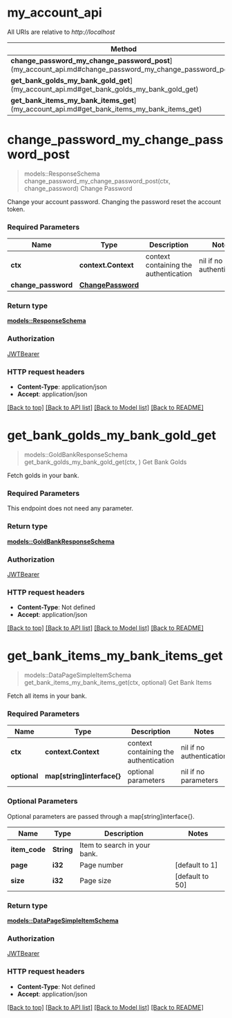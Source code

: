 # my_account_api

All URIs are relative to *http://localhost*

Method | HTTP request | Description
------------- | ------------- | -------------
**change_password_my_change_password_post**](my_account_api.md#change_password_my_change_password_post) | **POST** /my/change_password | Change Password
**get_bank_golds_my_bank_gold_get**](my_account_api.md#get_bank_golds_my_bank_gold_get) | **GET** /my/bank/gold | Get Bank Golds
**get_bank_items_my_bank_items_get**](my_account_api.md#get_bank_items_my_bank_items_get) | **GET** /my/bank/items | Get Bank Items


# **change_password_my_change_password_post**
> models::ResponseSchema change_password_my_change_password_post(ctx, change_password)
Change Password

Change your account password. Changing the password reset the account token.

### Required Parameters

Name | Type | Description  | Notes
------------- | ------------- | ------------- | -------------
 **ctx** | **context.Context** | context containing the authentication | nil if no authentication
  **change_password** | [**ChangePassword**](ChangePassword.md)|  | 

### Return type

[**models::ResponseSchema**](ResponseSchema.md)

### Authorization

[JWTBearer](../README.md#JWTBearer)

### HTTP request headers

 - **Content-Type**: application/json
 - **Accept**: application/json

[[Back to top]](#) [[Back to API list]](../README.md#documentation-for-api-endpoints) [[Back to Model list]](../README.md#documentation-for-models) [[Back to README]](../README.md)

# **get_bank_golds_my_bank_gold_get**
> models::GoldBankResponseSchema get_bank_golds_my_bank_gold_get(ctx, )
Get Bank Golds

Fetch golds in your bank.

### Required Parameters
This endpoint does not need any parameter.

### Return type

[**models::GoldBankResponseSchema**](GoldBankResponseSchema.md)

### Authorization

[JWTBearer](../README.md#JWTBearer)

### HTTP request headers

 - **Content-Type**: Not defined
 - **Accept**: application/json

[[Back to top]](#) [[Back to API list]](../README.md#documentation-for-api-endpoints) [[Back to Model list]](../README.md#documentation-for-models) [[Back to README]](../README.md)

# **get_bank_items_my_bank_items_get**
> models::DataPageSimpleItemSchema get_bank_items_my_bank_items_get(ctx, optional)
Get Bank Items

Fetch all items in your bank.

### Required Parameters

Name | Type | Description  | Notes
------------- | ------------- | ------------- | -------------
 **ctx** | **context.Context** | context containing the authentication | nil if no authentication
 **optional** | **map[string]interface{}** | optional parameters | nil if no parameters

### Optional Parameters
Optional parameters are passed through a map[string]interface{}.

Name | Type | Description  | Notes
------------- | ------------- | ------------- | -------------
 **item_code** | **String**| Item to search in your bank. | 
 **page** | **i32**| Page number | [default to 1]
 **size** | **i32**| Page size | [default to 50]

### Return type

[**models::DataPageSimpleItemSchema**](DataPage_SimpleItemSchema_.md)

### Authorization

[JWTBearer](../README.md#JWTBearer)

### HTTP request headers

 - **Content-Type**: Not defined
 - **Accept**: application/json

[[Back to top]](#) [[Back to API list]](../README.md#documentation-for-api-endpoints) [[Back to Model list]](../README.md#documentation-for-models) [[Back to README]](../README.md)

